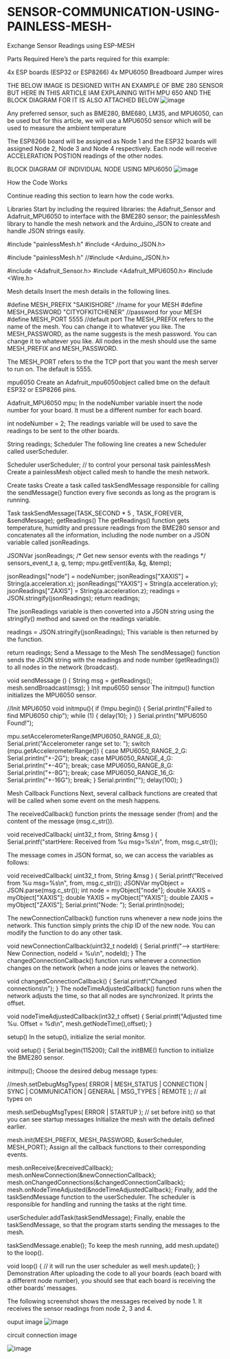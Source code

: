 # SENSOR-COMMUNICATION-USING-PAINLESS-MESH-

Exchange Sensor Readings using ESP-MESH

Parts Required
Here’s the parts required for this example:

4x ESP boards (ESP32 or ESP8266)
4x MPU6050
Breadboard
Jumper wires

THE BELOW IMAGE IS DESIGNED WITH AN EXAMPLE OF BME 280 SENSOR BUT HERE IN THIS ARTICLE IAM EXPLAINING WITH MPU 650 AND THE BLOCK DIAGRAM FOR IT IS ALSO ATTACHED BELOW 
![image](https://user-images.githubusercontent.com/93335682/171458175-93b872b9-c466-4bdc-ac89-9b5d9935ee10.png)

Any preferred sensor, such as BME280, BME680, LM35, and MPU6050, can be used but for this article, we will use a MPU6050 sensor which will be used to measure the ambient temperature

The ESP8266 board will be assigned as Node 1 and the ESP32 boards will assigned Node 2, Node 3 and Node 4 respectively. Each node will receive ACCELERATION POSTION readings of the other nodes.





BLOCK DIAGRAM OF INDIVIDUAL NODE USING MPU6050
![image](https://user-images.githubusercontent.com/93335682/171457296-b6cc8e99-2066-470a-93ed-9129f2e6bd66.png)



How the Code Works


Continue reading this section to learn how the code works.

Libraries
Start by including the required libraries: the Adafruit_Sensor and Adafruit_MPU6050 to interface with the BME280 sensor; the painlessMesh library to handle the mesh network and the Arduino_JSON to create and handle JSON strings easily.

#include "painlessMesh.h"
#include <Arduino_JSON.h>

#include "painlessMesh.h"
//#include <Arduino_JSON.h>

#include <Adafruit_Sensor.h>
#include <Adafruit_MPU6050.h>
#include <Wire.h>

Mesh details
Insert the mesh details in the following lines.

#define MESH_PREFIX    "SAIKISHORE" //name for your MESH
#define MESH_PASSWORD  "CITYOFKITCHENER" //password for your MESH
#define MESH_PORT      5555 //default port
The MESH_PREFIX refers to the name of the mesh. You can change it to whatever you like. The MESH_PASSWORD, as the name suggests is the mesh password. You can change it to whatever you like. All nodes in the mesh should use the same MESH_PREFIX and MESH_PASSWORD.

The MESH_PORT refers to the the TCP port that you want the mesh server to run on. The default is 5555.

mpu6050
Create an Adafruit_mpu6050object called bme on the default ESP32 or ESP8266 pins.



Adafruit_MPU6050 mpu;
In the nodeNumber variable insert the node number for your board. It must be a different number for each board.

int nodeNumber = 2;
The readings variable will be used to save the readings to be sent to the other boards.

String readings;
Scheduler
The following line creates a new Scheduler called userScheduler.

Scheduler userScheduler; // to control your personal task
painlessMesh
Create a painlessMesh object called mesh to handle the mesh network.

Create tasks
Create a task called taskSendMessage responsible for calling the sendMessage() function every five seconds as long as the program is running.

Task taskSendMessage(TASK_SECOND * 5 , TASK_FOREVER, &sendMessage);
getReadings()
The getReadings() function gets temperature, humidity and pressure readings from the BME280 sensor and concatenates all the information, including the node number on a JSON variable called jsonReadings.

 JSONVar jsonReadings;
  /* Get new sensor events with the readings */
  sensors_event_t a, g, temp;
  mpu.getEvent(&a, &g, &temp);

  jsonReadings["node"] = nodeNumber;
  jsonReadings["XAXIS"] = String(a.acceleration.x);
  jsonReadings["YAXIS"] = String(a.acceleration.y);
  jsonReadings["ZAXIS"] = String(a.acceleration.z);
  readings = JSON.stringify(jsonReadings);
  return readings;




The jsonReadings variable is then converted into a JSON string using the stringify() method and saved on the readings variable.

readings = JSON.stringify(jsonReadings);
This variable is then returned by the function.

return readings;
Send a Message to the Mesh
The sendMessage() function sends the JSON string with the readings and node number (getReadings()) to all nodes in the network (broadcast).

void sendMessage () {
  String msg = getReadings();
  mesh.sendBroadcast(msg);
}
Init mpu6050 sensor
The initmpu() function initializes the MPU6050 sensor.

//Init MPU6050
void initmpu(){
   if (!mpu.begin()) {
    Serial.println("Failed to find MPU6050 chip");
    while (1) {
      delay(10);
    }
  }
  Serial.println("MPU6050 Found!");

  mpu.setAccelerometerRange(MPU6050_RANGE_8_G);
  Serial.print("Accelerometer range set to: ");
  switch (mpu.getAccelerometerRange()) {
  case MPU6050_RANGE_2_G:
    Serial.println("+-2G");
    break;
  case MPU6050_RANGE_4_G:
    Serial.println("+-4G");
    break;
  case MPU6050_RANGE_8_G:
    Serial.println("+-8G");
    break;
  case MPU6050_RANGE_16_G:
    Serial.println("+-16G");
    break;
  }
   Serial.println("");
  delay(100);
}

Mesh Callback Functions
Next, several callback functions are created that will be called when some event on the mesh happens.

The receivedCallback() function prints the message sender (from) and the content of the message (msg.c_str()).

void receivedCallback( uint32_t from, String &msg ) {
  Serial.printf("startHere: Received from %u msg=%s\n", from, msg.c_str());


The message comes in JSON format, so, we can access the variables as follows:

void receivedCallback( uint32_t from, String &msg ) {
  Serial.printf("Received from %u msg=%s\n", from, msg.c_str());
  JSONVar myObject = JSON.parse(msg.c_str());
  int node = myObject["node"];
  double XAXIS  = myObject["XAXIS"];
  double YAXIS = myObject["YAXIS"];
  double ZAXIS = myObject["ZAXIS"];
  Serial.print("Node: ");
  Serial.println(node);

The newConnectionCallback() function runs whenever a new node joins the network. This function simply prints the chip ID of the new node. You can modify the function to do any other task.

void newConnectionCallback(uint32_t nodeId) {
  Serial.printf("--> startHere: New Connection, nodeId = %u\n", nodeId);
}
The changedConnectionCallback() function runs whenever a connection changes on the network (when a node joins or leaves the network).

void changedConnectionCallback() {
  Serial.printf("Changed connections\n");
}
The nodeTimeAdjustedCallback() function runs when the network adjusts the time, so that all nodes are synchronized. It prints the offset.

void nodeTimeAdjustedCallback(int32_t offset) {
  Serial.printf("Adjusted time %u. Offset = %d\n", mesh.getNodeTime(),offset);
}


setup()
In the setup(), initialize the serial monitor.

void setup() {
  Serial.begin(115200);
Call the initBME() function to initialize the BME280 sensor.

initmpu();
Choose the desired debug message types:

//mesh.setDebugMsgTypes( ERROR | MESH_STATUS | CONNECTION | SYNC | COMMUNICATION | GENERAL | MSG_TYPES | REMOTE ); // all types on

mesh.setDebugMsgTypes( ERROR | STARTUP );  // set before init() so that you can see startup messages
Initialize the mesh with the details defined earlier.

mesh.init(MESH_PREFIX, MESH_PASSWORD, &userScheduler, MESH_PORT);
Assign all the callback functions to their corresponding events.

mesh.onReceive(&receivedCallback);
mesh.onNewConnection(&newConnectionCallback);
mesh.onChangedConnections(&changedConnectionCallback);
mesh.onNodeTimeAdjusted(&nodeTimeAdjustedCallback);
Finally, add the taskSendMessage function to the userScheduler. The scheduler is responsible for handling and running the tasks at the right time.

userScheduler.addTask(taskSendMessage);
Finally, enable the taskSendMessage, so that the program starts sending the messages to the mesh.

taskSendMessage.enable();
To keep the mesh running, add mesh.update() to the loop().



void loop() {
  // it will run the user scheduler as well
  mesh.update();
}
Demonstration
After uploading the code to all your boards (each board with a different node number), you should see that each board is receiving the other boards’ messages.

The following screenshot shows the messages received by node 1. It receives the sensor readings from node 2, 3 and 4.



ouput image 
![image](https://user-images.githubusercontent.com/93335682/171459518-c9064ab9-d2db-41d1-a9a3-ac516e6d63d4.png)



circuit connection image 

![image](https://user-images.githubusercontent.com/93335682/171459721-d6ee2eaa-d717-4d5c-bf77-97d233cf5f2a.png)


